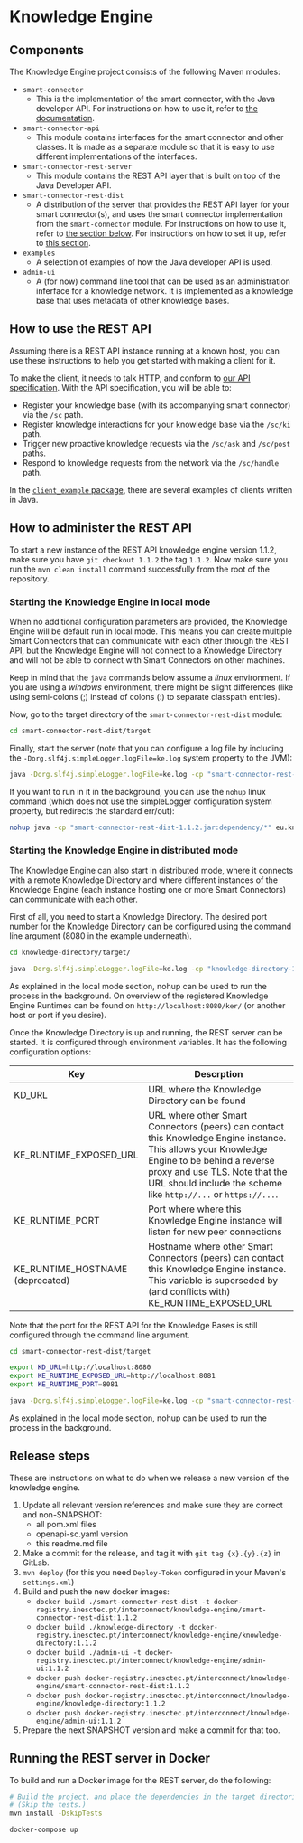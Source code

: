 # Knowledge Engine

## Components

The Knowledge Engine project consists of the following Maven modules:
- `smart-connector`
  - This is the implementation of the smart connector, with the Java developer API. For instructions on how to use it, refer to [the documentation](./docs/03_java_developer_api.md).
- `smart-connector-api`
	- This module contains interfaces for the smart connector and other classes. It is made as a separate module so that it is easy to use different implementations of the interfaces.
- `smart-connector-rest-server`
	- This module contains the REST API layer that is built on top of the Java Developer API.
- `smart-connector-rest-dist`
  - A distribution of the server that provides the REST API layer for your smart connector(s), and uses the smart connector implementation from the `smart-connector` module. For instructions on how to use it, refer to [the section below](#how-to-use-the-rest-api). For instructions on how to set it up, refer to [this section](#how-to-administer-the-rest-api).
- `examples`
	- A selection of examples of how the Java developer API is used.
- `admin-ui`
	- A (for now) command line tool that can be used as an administration inferface for a knowledge network. It is implemented as a knowledge base that uses metadata of other knowledge bases.

## How to use the REST API
Assuming there is a REST API instance running at a known host, you can use these instructions to help you get started with making a client for it.

To make the client, it needs to talk HTTP, and conform to [our API specification](./smart-connector-rest-server/src/main/resources/openapi-sc.yaml).
With the API specification, you will be able to:

- Register your knowledge base (with its accompanying smart connector) via the `/sc` path.
- Register knowledge interactions for your knowledge base via the `/sc/ki` path.
- Trigger new proactive knowledge requests via the `/sc/ask` and `/sc/post` paths.
- Respond to knowledge requests from the network via the `/sc/handle` path.

In the [`client_example` package](./smart-connector-rest-server/src/main/java/eu/interconnectproject/knowledge_engine/rest/api/client_example), there are several examples of clients written in Java.

## How to administer the REST API
To start a new instance of the REST API knowledge engine version 1.1.2, make sure you have `git checkout 1.1.2` the tag `1.1.2`. Now make sure you run the `mvn clean install` command successfully from the root of the repository.

### Starting the Knowledge Engine in local mode
When no additional configuration parameters are provided, the Knowledge Engine will be default run in local mode. This means you can create multiple Smart Connectors that can communicate with each other through the REST API, but the Knowledge Engine will not connect to a Knowledge Directory and will not be able to connect with Smart Connectors on other machines.

Keep in mind that the `java` commands below assume a *linux* environment. If you are using a *windows* environment, there might be slight differences (like using semi-colons (;) instead of colons (:) to separate classpath entries).

Now, go to the target directory of the `smart-connector-rest-dist` module:

```bash
cd smart-connector-rest-dist/target
```

Finally, start the server (note that you can configure a log file by including the `-Dorg.slf4j.simpleLogger.logFile=ke.log` system property to the JVM):

```bash
java -Dorg.slf4j.simpleLogger.logFile=ke.log -cp "smart-connector-rest-dist-1.1.2.jar:dependency/*" eu.knowledge.engine.rest.Main 8280
```

If you want to run in it in the background, you can use the `nohup` linux command (which does not use the simpleLogger configuration system property, but redirects the standard err/out):

```bash
nohup java -cp "smart-connector-rest-dist-1.1.2.jar:dependency/*" eu.knowledge.engine.rest.Main 8280 > ke.log
```

### Starting the Knowledge Engine in distributed mode
The Knowledge Engine can also start in distributed mode, where it connects with a remote Knowledge Directory and where different instances of the Knowledge Engine (each instance hosting one or more Smart Connectors) can communicate with each other.

First of all, you need to start a Knowledge Directory. The desired port number for the Knowledge Directory can be configured using the command line argument (8080 in the example underneath).

```bash
cd knowledge-directory/target/

java -Dorg.slf4j.simpleLogger.logFile=kd.log -cp "knowledge-directory-1.1.2.jar:dependency/*" eu.knowledge.engine.knowledgedirectory.Main 8080
```

As explained in the local mode section, nohup can be used to run the process in the background. On overview of the registered Knowledge Engine Runtimes can be found on `http://localhost:8080/ker/` (or another host or port if you desire).

Once the Knowledge Directory is up and running, the REST server can be started. It is configured through environment variables. It has the following configuration options:

| Key | Descrption |
| --- | --- |
| KD_URL | URL where the Knowledge Directory can be found |
| KE_RUNTIME_EXPOSED_URL | URL where other Smart Connectors (peers) can contact this Knowledge Engine instance. This allows your Knowledge Engine to be behind a reverse proxy and use TLS. Note that the URL should include the scheme like `http://...` or `https://...`.
| KE_RUNTIME_PORT | Port where where this Knowledge Engine instance will listen for new peer connections |
| KE_RUNTIME_HOSTNAME (deprecated) | Hostname where other Smart Connectors (peers) can contact this Knowledge Engine instance. This variable is superseded by (and conflicts with) KE_RUNTIME_EXPOSED_URL|

Note that the port for the REST API for the Knowledge Bases is still configured through the command line argument.

```bash
cd smart-connector-rest-dist/target

export KD_URL=http://localhost:8080
export KE_RUNTIME_EXPOSED_URL=http://localhost:8081
export KE_RUNTIME_PORT=8081

java -Dorg.slf4j.simpleLogger.logFile=ke.log -cp "smart-connector-rest-dist-1.1.2.jar:dependency/*" eu.knowledge.engine.rest.Main 8280
```

As explained in the local mode section, nohup can be used to run the process in the background.

## Release steps
These are instructions on what to do when we release a new version of the knowledge engine.

1. Update all relevant version references and make sure they are correct and non-SNAPSHOT:
	- all pom.xml files
	- openapi-sc.yaml version
	- this readme.md file
2. Make a commit for the release, and tag it with `git tag {x}.{y}.{z}` in GitLab.
3. `mvn deploy` (for this you need `Deploy-Token` configured in your Maven's `settings.xml`)
4. Build and push the new docker images:
	- `docker build ./smart-connector-rest-dist -t docker-registry.inesctec.pt/interconnect/knowledge-engine/smart-connector-rest-dist:1.1.2`
	- `docker build ./knowledge-directory -t docker-registry.inesctec.pt/interconnect/knowledge-engine/knowledge-directory:1.1.2`
	- `docker build ./admin-ui -t docker-registry.inesctec.pt/interconnect/knowledge-engine/admin-ui:1.1.2`
	- `docker push docker-registry.inesctec.pt/interconnect/knowledge-engine/smart-connector-rest-dist:1.1.2`
	- `docker push docker-registry.inesctec.pt/interconnect/knowledge-engine/knowledge-directory:1.1.2`
	- `docker push docker-registry.inesctec.pt/interconnect/knowledge-engine/admin-ui:1.1.2`
5. Prepare the next SNAPSHOT version and make a commit for that too.

## Running the REST server in Docker

To build and run a Docker image for the REST server, do the following:

```bash
# Build the project, and place the dependencies in the target directories.
# (Skip the tests.)
mvn install -DskipTests

docker-compose up
```
